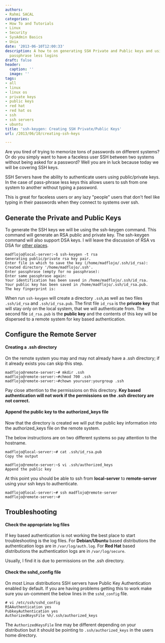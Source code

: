 ```yaml
---
authors:
- Rahmi SACAL
categories:
- How To and Tutorials
- Linux
- Security
- SysAdmin Basics
- Unix
date: '2013-06-10T12:00:33'
description: A how to on generating SSH Private and Public keys and using them for
  passphrase less logins
draft: false
header:
  caption: ''
  image: ''
tags:
- all
- linux
- linux os
- private keys
- public keys
- red hat
- red hat os
- ssh
- ssh servers
- ubuntu
title: 'ssh-keygen: Creating SSH Private/Public Keys'
url: /2013/06/10/creating-ssh-keys

---
```


Are you tired of trying to memorize tons of passwords on different systems? Or do you simply want to have a faceless user SSH between two systems without being asked for a password? Well you are in luck because today we will be covering SSH keys.

SSH Servers have the ability to authenticate users using public/private keys. In the case of pass-phrase less keys this allows users to ssh from one system to another without typing a password.

This is great for faceless users or any lazy "people" users that don't feel like typing in their passwords when they connect to systems over ssh.

## Generate the Private and Public Keys

To generate the SSH keys we will be using the ssh-keygen command. This command will generate an RSA public and private key. The ssh-keygen command will also support DSA keys. I will leave the discussion of RSA vs DSA for [other places](http://security.stackexchange.com/questions/5096/rsa-vs-dsa-for-ssh-authentication-keys).

    madflojo@local-server:~$ ssh-keygen -t rsa
    Generating public/private rsa key pair.
    Enter file in which to save the key (/home/madflojo/.ssh/id_rsa):
    Created directory '/home/madflojo/.ssh'.
    Enter passphrase (empty for no passphrase):
    Enter same passphrase again:
    Your identification has been saved in /home/madflojo/.ssh/id_rsa.
    Your public key has been saved in /home/madflojo/.ssh/id_rsa.pub.
    The key fingerprint is:

When run `ssh-keygen` will create a directory `.ssh`,as well as two files `.ssh/id_rsa` and `.ssh/id_rsa.pub`. The first file `id_rsa` is the **private key** that will stay only on the local system, that we will authenticate from. The second file `id_rsa.pub` is the **public key** and the contents of this key will be dispersed to a remote system for key based authentication.

## Configure the Remote Server

#### Creating a .ssh directory

On the remote system you may and may not already have a .ssh directory; if it already exists you can skip this step.

    madflojo@remote-server:~# mkdir .ssh
    madflojo@remote-server:~#chmod 700 .ssh
    madflojo@remote-server:~#chown youruser:yourgroup .ssh

Pay close attention to the permissions on this directory. **Key based authentication will not work if the permissions on the .ssh directory are not correct.**

#### Append the public key to the authorized_keys file

Now that the directory is created we will put the public key information into the authorized_keys file on the remote system.

The below instructions are on two different systems so pay attention to the hostname.

    madflojo@local-server:~# cat .ssh/id_rsa.pub
    Copy the output

    madflojo@remote-server:~$ vi .ssh/authorized_keys
    Append the public key

At this point you should be able to ssh from **local-server** to **remote-server** using your ssh keys to authenticate.

    madflojo@local-server:~# ssh madflojo@remote-server
    madflojo@remote-server:~#

## Troubleshooting

#### Check the appropriate log files

If key based authentication is not working the best place to start troubleshooting is the log files. For **Debian/Ubuntu** based distributions the authentication logs are in `/var/log/auth.log`. For **Red Hat** based distributions the authentication logs are in `/var/log/secure`.

Usually, I find it is due to permissions on the .ssh directory.

#### Check the sshd_config file

On most Linux distributions SSH servers have Public Key Authentication enabled by default. If you are having problems getting this to work make sure you un-comment the below lines in the `sshd_config` file.

    # vi /etc/ssh/sshd_config
    RSAAuthentication yes
    PubkeyAuthentication yes
    AuthorizedKeysFile %h/.ssh/authorized_keys

The `AuthorizedKeysFile` line may be different depending on your distribution but it should be pointing to `.ssh/authorized_keys` in the users home directory.
